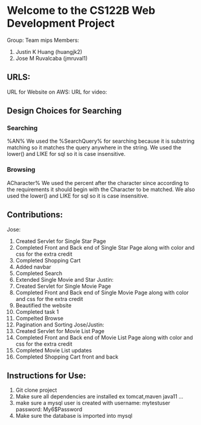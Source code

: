 # Welcome to the CS122B Web Development Project
Group: Team mips
Members:
1. Justin K Huang (huangjk2)
2. Jose M Ruvalcaba (jmruval1)

## URLS:
URL for Website on AWS: 
URL for video: 

## Design Choices for Searching
### Searching
%AN% We used the %SearchQuery% for searching because it is substring matching so it matches the query anywhere in the string. We used the lower() and LIKE for sql so it is case insensitive.
### Browsing
ACharacter% We used the percent after the character since according to the requirements it should begin with the Character to be matched. We also used the lower() and LIKE for sql so it is case insensitive.

## Contributions:
Jose:
1. Created Servlet for Single Star Page
2. Completed Front and Back end of Single Star Page along with color and css for the extra credit
3. Completed Shopping Cart
4. Added navbar
5. Completed Search
6. Extended Single Movie and Star
Justin:
1. Created Servlet for Single Movie Page
2. Completed Front and Back end of Single Movie Page along with color and css for the extra credit
3. Beautified the website
4. Completed task 1
5. Compelted Browse
6. Pagination and Sorting
Jose/Justin:
1. Created Servlet for Movie List Page
2. Completed Front and Back end of Movie List Page along with color and css for the extra credit
3. Completed Movie List updates
4. Completed Shopping Cart front and back


## Instructions for Use:
1. Git clone project
2. Make sure all dependencies are installed ex tomcat,maven java11 ...
3. make sure a mysql user is created with username: mytestuser password: My6$Password
4. Make sure the database is imported into mysql
